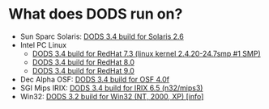 # What does DODS run on?

* Sun Sparc Solaris:
[DODS 3.4 build for Solaris 2.6](https://www.opendap.org/pub/dods/DODS-3.4/binary/sparc-sun-solaris2.6/)
* Intel PC Linux
    * [DODS 3.4 build for RedHat 7.3 (linux kernel 2.4.20-24.7smp #1 SMP)](https://www.opendap.org/pub/dods/DODS-3.4/binary/i686-pc-linuxRH7.3/)
    * [DODS 3.4 build for RedHat 8.0](https://www.opendap.org/pub/dods/DODS-3.4/binary/i686-pc-linuxRH8.0/)
    * [DODS 3.4 build for RedHat 9.0](https://www.opendap.org/pub/dods/DODS-3.4/binary/i686-pc-linuxRH9.0/)
* Dec Alpha OSF: [DODS 3.4 build for OSF 4.0f](https://www.opendap.org/pub/dods/DODS-3.4/binary/alphaev5-dec-osf4.0f/)
* SGI Mips IRIX: [DODS 3.4 build for IRIX 6.5 (n32/mips3)](https://www.opendap.org/pub/dods/DODS-3.4/binary/mips-sgi-irix6.5n32-mips3/)
* Win32: [DODS 3.2 build for Win32 (NT, 2000, XP) [info]](https://www.opendap.org/pub/dods/DODS-3.4/win32/)